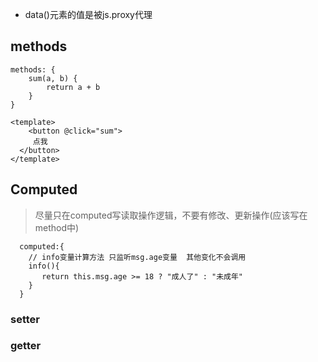 - data()元素的值是被js.proxy代理

## methods

```vue
methods: {
    sum(a, b) {
        return a + b
    }
}

<template>
    <button @click="sum">
     点我 
  </button>
</template>
```

## Computed

> 尽量只在computed写读取操作逻辑，不要有修改、更新操作(应该写在method中)

```vue
  computed:{
    // info变量计算方法 只监听msg.age变量  其他变化不会调用
    info(){
       return this.msg.age >= 18 ? "成人了" : "未成年"
    }
  }
```

### setter

### getter